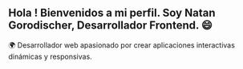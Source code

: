  Hola ! Bienvenidos a mi perfil. Soy Natan Gorodischer, Desarrollador Frontend.   😄
---
🌍 Desarrollador web apasionado por crear aplicaciones interactivas dinámicas y responsivas. 


